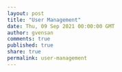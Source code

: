 ```yaml
---
layout: post
title: "User Management"
date: Thu, 09 Sep 2021 00:00:00 GMT
author: gvensan
comments: true
published: true
share: true
permalink: user-management
---
```

